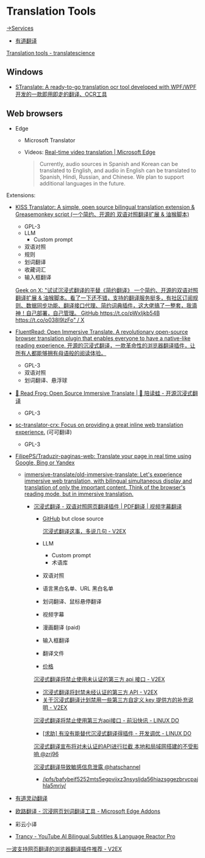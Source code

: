 # Translation Tools
[→Services](README.md#services)

- [有道翻译](https://fanyi.youdao.com/download-Windows)

[Translation tools - translatescience](https://wiki.translatescience.org/wiki/Translation_tools)

## Windows
- [STranslate: A ready-to-go translation ocr tool developed with WPF/WPF 开发的一款即用即走的翻译、OCR工具](https://github.com/ZGGSONG/STranslate)

## Web browsers
- Edge
  - Microsoft Translator
  - Videos: [Real-time video translation | Microsoft Edge](https://www.microsoft.com/en-us/edge/features/real-time-video-translation)

    > Currently, audio sources in Spanish and Korean can be translated to English, and audio in English can be translated to Spanish, Hindi, Russian, and Chinese. We plan to support additional languages in the future.  

Extensions:
- [KISS Translator: A simple, open source bilingual translation extension & Greasemonkey script (一个简约、开源的 双语对照翻译扩展 & 油猴脚本)](https://github.com/fishjar/kiss-translator)
  - GPL-3
  - LLM
    - Custom prompt
  - 双语对照
  - 规则
  - 划词翻译
  - 收藏词汇
  - 输入框翻译

  [Geek on X: "试试沉浸式翻译的平替《简约翻译》 一个简约、开源的双语对照翻译扩展 & 油猴脚本。看了一下还不错，支持的翻译服务挺多，有社区订阅规则、数据同步功能、翻译接口代理、简约词典插件，这大佬搞了一整套，我滴神！自己部署，自己管理。 GitHub https://t.co/pWxIjkb54B https://t.co/o038I9lzFo" / X](https://x.com/geekbb/status/1780430999891140974)

- [FluentRead: Open Immersive Translate. A revolutionary open-source browser translation plugin that enables everyone to have a native-like reading experience. 开源的沉浸式翻译，一款革命性的浏览器翻译插件，让所有人都能够拥有母语般的阅读体验。](https://github.com/Bistutu/FluentRead)
  - GPL-3
  - 双语对照
  - 划词翻译、悬浮球

- [🐸 Read Frog: Open Source Immersive Translate | 🐸 陪读蛙 - 开源沉浸式翻译](https://github.com/mengxi-ream/read-frog)
  - GPL-3

- [sc-translator-crx: Focus on providing a great inline web translation experience.](https://github.com/chunibyocola/sc-translator-crx) (可可翻译)
  - GPL-3

- [FilipePS/Traduzir-paginas-web: Translate your page in real time using Google, Bing or Yandex](https://github.com/FilipePS/Traduzir-paginas-web)
  - [immersive-translate/old-immersive-translate: Let's experience immersive web translation, with bilingual simultaneous display and translation of only the important content. Think of the browser's reading mode, but in immersive translation.](https://github.com/immersive-translate/old-immersive-translate)
    - [沉浸式翻译 - 双语对照网页翻译插件 | PDF翻译 | 视频字幕翻译](https://immersivetranslate.com/zh-Hans/)
      - [GitHub](https://github.com/immersive-translate/immersive-translate) but close source

        [沉浸式翻译这事，多说几句 - V2EX](https://www.v2ex.com/t/962364)
      - LLM
        - Custom prompt
        - 术语库
      - 双语对照
      - 语言黑白名单、URL 黑白名单
      - 划词翻译、鼠标悬停翻译
      - 视频字幕
      - 漫画翻译 (paid)
      - 输入框翻译
      - 翻译文件
      - [价格](https://immersivetranslate.com/zh-Hans/pricing/)

      [沉浸式翻译将禁止使用未认证的第三方 api 接口 - V2EX](https://www.v2ex.com/t/1151127)
      - [沉浸式翻译将封禁未经认证的第三方 API - V2EX](https://www.v2ex.com/t/1151144)
      - [关于沉浸式翻译计划禁用一些第三方自定义 key 提供方的补充说明 - V2EX](https://www.v2ex.com/t/1151145)

      [沉浸式翻译将禁止使用第三方api接口 - 前沿快讯 - LINUX DO](https://linux.do/t/topic/852576)
      - [\[求助\] 有没有能替代沉浸式翻译得插件 - 开发调优 - LINUX DO](https://linux.do/t/topic/852722)

      [沉浸式翻译宣布将对未认证的API进行拦截 本地和局域网搭建的不受影响 @zrj96](https://t.me/c1670316433/36907)

      [沉浸式翻译导致敏感信息泄露 @hatschannel](https://t.me/c1670316433/36920)
      - [/ipfs/bafybeif5252mts5egpvjixz3nsysljda56hiazsggezbrvcpajhla5mriy/](https://ipfs.io/ipfs/bafybeif5252mts5egpvjixz3nsysljda56hiazsggezbrvcpajhla5mriy/)

- [有道灵动翻译](https://chromewebstore.google.com/detail/%E6%9C%89%E9%81%93%E7%81%B5%E5%8A%A8%E7%BF%BB%E8%AF%91/jlpcnoohcpfgpbalhlggdhjocgnlgafn)

- [欧路翻译 - 沉浸网页划词翻译工具 - Microsoft Edge Addons](https://microsoftedge.microsoft.com/addons/detail/%E6%AC%A7%E8%B7%AF%E7%BF%BB%E8%AF%91-%E6%B2%89%E6%B5%B8%E7%BD%91%E9%A1%B5%E5%88%92%E8%AF%8D%E7%BF%BB%E8%AF%91%E5%B7%A5%E5%85%B7/eeebhkdldehjoidiochkpdpbeefdkill?hl=zh-CN)

- 彩云小译

- [Trancy - YouTube AI Bilingual Subtitles & Language Reactor Pro](https://www.trancy.org/)

[一波支持网页翻译的浏览器翻译插件推荐 - V2EX](https://www.v2ex.com/t/962538)
